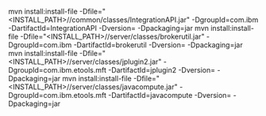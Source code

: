 mvn install:install-file -Dfile="<INSTALL_PATH>/<VERSION>/common/classes/IntegrationAPI.jar" -DgroupId=com.ibm -DartifactId=IntegrationAPI -Dversion=<VERSION> -Dpackaging=jar
mvn install:install-file -Dfile="<INSTALL_PATH>/<VERSION>/server/classes/brokerutil.jar" -DgroupId=com.ibm -DartifactId=brokerutil -Dversion=<VERSION> -Dpackaging=jar
mvn install:install-file -Dfile="<INSTALL_PATH>/<VERSION>/server/classes/jplugin2.jar" -DgroupId=com.ibm.etools.mft -DartifactId=jplugin2 -Dversion=<VERSION> -Dpackaging=jar
mvn install:install-file -Dfile="<INSTALL_PATH>/<VERSION>/server/classes/javacompute.jar" -DgroupId=com.ibm.etools.mft -DartifactId=javacompute -Dversion=<VERSION> -Dpackaging=jar


